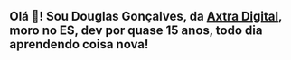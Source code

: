 <h2 align="left">Olá 👋! Sou Douglas Gonçalves, da <a href="https://axtra.digital" title="Axtra Digital">Axtra Digital</a>, moro no ES, dev por quase 15 anos, todo dia aprendendo coisa nova!</h2>

<!--
**vixdouglas/vixdouglas** is a ✨ _special_ ✨ repository because its `README.md` (this file) appears on your GitHub profile.

Here are some ideas to get you started:

- 🔭 I’m currently working on ...
- 🌱 I’m currently learning ...
- 👯 I’m looking to collaborate on ...
- 🤔 I’m looking for help with ...
- 💬 Ask me about ...
- 📫 How to reach me: ...
- 😄 Pronouns: ...
- ⚡ Fun fact: ...
-->
